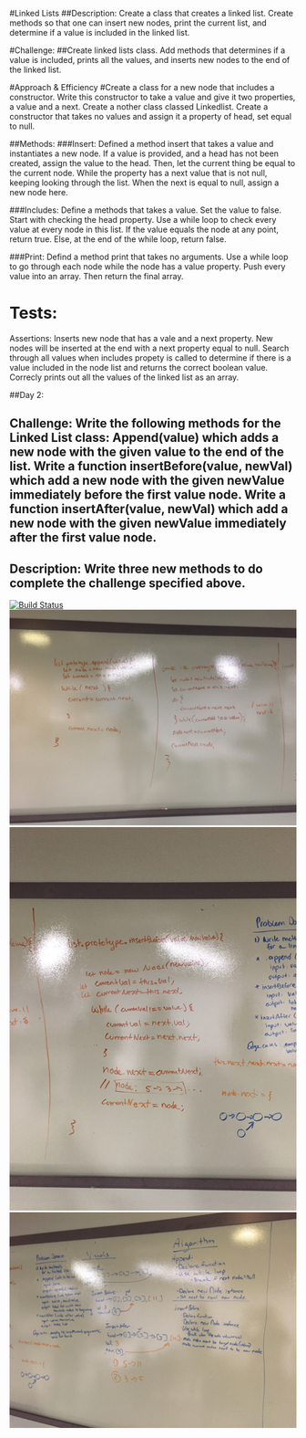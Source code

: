 #Linked Lists
##Description: Create a class that creates a linked list. Create methods so that one can insert new nodes, print the current list, and determine if a value is included in the linked list.

#Challenge:
##Create linked lists class. Add methods that determines if a value is included, prints all the values, and inserts new nodes to the end of the linked list.

#Approach & Efficiency
#Create a class for a new node that includes a constructor. Write this constructor to take a value and give it two properties, a value and a next. Create a nother class classed Linkedlist. Create a constructor that takes no values and assign it a property of head, set equal to null. 

##Methods: 
###Insert: Defined a method insert that takes a value and instantiates a new node. If a value is provided, and a head has not been created, assign the value to the head. Then, let the current thing be equal to the current node. While the property has a next value that is not null, keeping looking through the list. When the next is equal to null, assign a new node here.

###Includes: Define a methods that takes a value. Set the value to false. Start with checking the head property. Use a while loop to check every value at every node in this list. If the value equals the node at any point, return true. Else, at the end of the while loop, return false.

###Print: Defind a method print that takes no arguments. Use a while loop to go through each node while the node has a value property. Push every value into an array. Then return the final array. 




# Tests:
Assertions: 
Inserts new node that has a vale and a next property. New nodes will be inserted at the end with a next property equal to null.
Search through all values when includes propety is called to determine if there is a value included in the node list and returns the correct boolean value.
Correcly prints out all the values of the linked list as an array. 


##Day 2: 

## Challenge: Write the following methods for the Linked List class: Append(value) which adds a new node with the given value to the end of the list. Write a function insertBefore(value, newVal) which add a new node with the given newValue immediately before the first value node. Write a function insertAfter(value, newVal) which add a new node with the given newValue immediately after the first value node.

## Description: Write three new methods to do complete the challenge specified above.


[![Build Status](https://www.travis-ci.com/hingham/data-structures-and-algorithms.svg?branch=master)](https://www.travis-ci.com/hingham/data-structures-and-algorithms)
![image](assets/linked-list-img-3.JPG)
![image](assets/linked-list-img-2.JPG)
![image](assets/linked-list-img-1.JPG)




